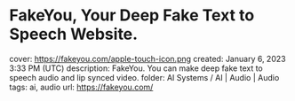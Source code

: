 # FakeYou, Your Deep Fake Text to Speech Website.

cover: https://fakeyou.com/apple-touch-icon.png
created: January 6, 2023 3:33 PM (UTC)
description: FakeYou. You can make deep fake text to speech audio and lip synced video.
folder: AI Systems / AI | Audio | Audio
tags: ai, audio
url: https://fakeyou.com/